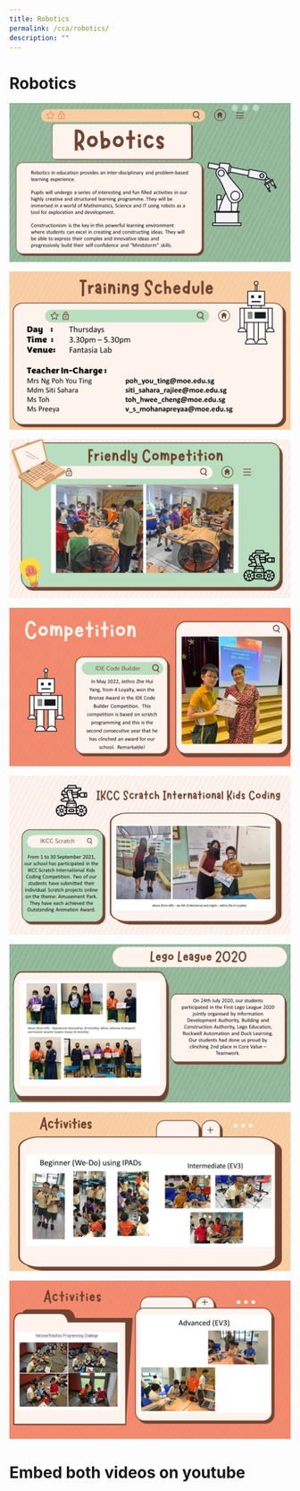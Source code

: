 ```yaml
---
title: Robotics
permalink: /cca/robotics/
description: ""
---
```

# Robotics

![](/images/Departments/PE,%20CCA%20and%20Aesthetics/Cca/Robotics/Slide1%20(5).jpg)

![](/images/Departments/PE,%20CCA%20and%20Aesthetics/Cca/Robotics/Slide2%20(5).jpg)

![](/images/Departments/PE,%20CCA%20and%20Aesthetics/Cca/Robotics/RC%201.jpg)

![](/images/Departments/PE,%20CCA%20and%20Aesthetics/Cca/Robotics/Slide4%20(5).jpg)

![](/images/Departments/PE,%20CCA%20and%20Aesthetics/Cca/Robotics/RC2.jpg)

![](/images/Departments/PE,%20CCA%20and%20Aesthetics/Cca/Robotics/RC3.jpg)

![](/images/Departments/PE,%20CCA%20and%20Aesthetics/Cca/Robotics/RC4.jpg)

![](/images/Departments/PE,%20CCA%20and%20Aesthetics/Cca/Robotics/RC5.jpg)

# Embed both videos on youtube